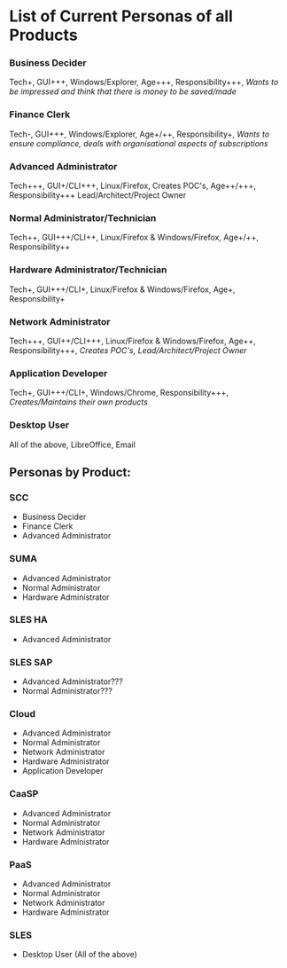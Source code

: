 # List of Current Personas of all Products

### Business Decider
Tech+, GUI+++, Windows/Explorer, Age+++, Responsibility+++, *Wants to be impressed and think that there is money to be saved/made*

### Finance Clerk
Tech-, GUI+++, Windows/Explorer, Age+/++, Responsibility+, *Wants to ensure compliance, deals with organisational aspects of subscriptions*

### Advanced Administrator
Tech+++, GUI+/CLI+++, Linux/Firefox, Creates POC's, Age++/+++, Responsibility+++ Lead/Architect/Project Owner

### Normal Administrator/Technician
Tech++, GUI+++/CLI++, Linux/Firefox & Windows/Firefox, Age+/++, Responsibility++

### Hardware Administrator/Technician
Tech+, GUI+++/CLI+, Linux/Firefox & Windows/Firefox, Age+, Responsibility+

### Network Administrator
Tech+++, GUI++/CLI+++, Linux/Firefox & Windows/Firefox, Age++, Responsibility+++, *Creates POC's, Lead/Architect/Project Owner*

### Application Developer
Tech+, GUI+++/CLI+, Windows/Chrome, Responsibility+++, *Creates/Maintains their own products*

### Desktop User
All of the above, LibreOffice, Email

## Personas by Product:

### SCC
- Business Decider
- Finance Clerk
- Advanced Administrator

### SUMA
- Advanced Administrator
- Normal Administrator
- Hardware Administrator

### SLES HA
- Advanced Administrator

### SLES SAP
- Advanced Administrator???
- Normal Administrator???

### Cloud
- Advanced Administrator
- Normal Administrator
- Network Administrator
- Hardware Administrator
- Application Developer

### CaaSP
- Advanced Administrator
- Normal Administrator
- Network Administrator
- Hardware Administrator

### PaaS
- Advanced Administrator
- Normal Administrator
- Network Administrator
- Hardware Administrator

### SLES
- Desktop User (All of the above)



